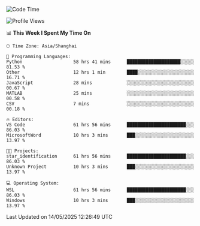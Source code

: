 <!--START_SECTION:waka-->
![Code Time](http://img.shields.io/badge/Code%20Time-2%2C843%20hrs%2032%20mins-blue)

![Profile Views](http://img.shields.io/badge/Profile%20Views-0-blue)

📊 **This Week I Spent My Time On** 

```text
🕑︎ Time Zone: Asia/Shanghai

💬 Programming Languages: 
Python                   58 hrs 41 mins      ████████████████████░░░░░   81.53 % 
Other                    12 hrs 1 min        ████░░░░░░░░░░░░░░░░░░░░░   16.71 % 
JavaScript               28 mins             ░░░░░░░░░░░░░░░░░░░░░░░░░   00.67 % 
MATLAB                   25 mins             ░░░░░░░░░░░░░░░░░░░░░░░░░   00.58 % 
CSV                      7 mins              ░░░░░░░░░░░░░░░░░░░░░░░░░   00.18 % 

🔥 Editors: 
VS Code                  61 hrs 56 mins      ██████████████████████░░░   86.03 % 
MicrosoftWord            10 hrs 3 mins       ███░░░░░░░░░░░░░░░░░░░░░░   13.97 % 

🐱‍💻 Projects: 
star_identification      61 hrs 56 mins      ██████████████████████░░░   86.03 % 
Unknown Project          10 hrs 3 mins       ███░░░░░░░░░░░░░░░░░░░░░░   13.97 % 

💻 Operating System: 
WSL                      61 hrs 56 mins      ██████████████████████░░░   86.03 % 
Windows                  10 hrs 3 mins       ███░░░░░░░░░░░░░░░░░░░░░░   13.97 % 
```


 Last Updated on 14/05/2025 12:26:49 UTC
<!--END_SECTION:waka-->